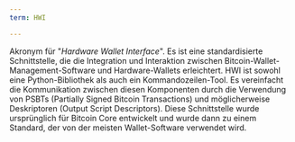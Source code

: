 ```yaml
---
term: HWI

---
```

Akronym für "*Hardware Wallet Interface*". Es ist eine standardisierte Schnittstelle, die die Integration und Interaktion zwischen Bitcoin-Wallet-Management-Software und Hardware-Wallets erleichtert. HWI ist sowohl eine Python-Bibliothek als auch ein Kommandozeilen-Tool. Es vereinfacht die Kommunikation zwischen diesen Komponenten durch die Verwendung von PSBTs (Partially Signed Bitcoin Transactions) und möglicherweise Deskriptoren (Output Script Descriptors). Diese Schnittstelle wurde ursprünglich für Bitcoin Core entwickelt und wurde dann zu einem Standard, der von der meisten Wallet-Software verwendet wird.